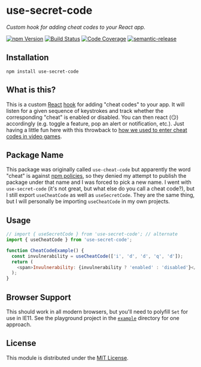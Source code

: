# use-secret-code

_Custom hook for adding cheat codes to your React app._

[![npm Version][npm-image]][npm-url] [![Build Status][ci-image]][ci-url]
[![Code Coverage][coverage-image]][coverage-url]
[![semantic-release][semantic-release-image]][semantic-release-url]

## Installation

```
npm install use-secret-code
```

## What is this?

This is a custom [React][react] [hook][hooks-intro] for adding "cheat codes" to
your app. It will listen for a given sequence of keystrokes and track whether
the corresponding "cheat" is enabled or disabled. You can then react (😏)
accordingly (e.g. toggle a feature, pop an alert or notification, etc.). Just
having a little fun here with this throwback to [how we used to enter cheat
codes in video games][konami-code-video].

## Package Name

This package was originally called `use-cheat-code` but apparently the word
"cheat" is against [npm policies][npm-policies], so they denied my attempt to
publish the package under that name and I was forced to pick a new name. I went
with `use-secret-code` (it's not great, but what else do you call a cheat
code?), but I still export `useCheatCode` as well as `useSecretCode`. They are
the same thing, but I will personally be importing `useCheatCode` in my own
projects.

## Usage

```js
// import { useSecretCode } from 'use-secret-code'; // alternate
import { useCheatCode } from 'use-secret-code';

function CheatCodeExample() {
  const invulnerability = useCheatCode(['i', 'd', 'd', 'q', 'd']);
  return (
    <span>Invulnerability: {invulnerability ? 'enabled' : 'disabled'}</span>
  );
}
```

## Browser Support

This should work in all modern browsers, but you'll need to polyfill `Set` for
use in IE11. See the playground project in the [`example`][example] directory
for one approach.

## License

This module is distributed under the [MIT License][license].

[npm-image]:
  https://img.shields.io/npm/v/use-secret-code.svg?style=for-the-badge
[npm-url]: https://www.npmjs.com/package/use-secret-code
[ci-image]:
  https://img.shields.io/circleci/project/github/wKovacs64/use-secret-code/master.svg?style=for-the-badge
[ci-url]: https://circleci.com/gh/wKovacs64/use-secret-code
[coverage-image]:
  https://img.shields.io/codecov/c/github/wKovacs64/use-secret-code/master.svg?style=for-the-badge
[coverage-url]: https://codecov.io/gh/wKovacs64/use-secret-code/branch/master
[semantic-release-image]:
  https://img.shields.io/badge/%20%20%F0%9F%93%A6%F0%9F%9A%80-semantic--release-e10079.svg?style=for-the-badge
[semantic-release-url]: https://github.com/semantic-release/semantic-release
[license]: https://github.com/wKovacs64/use-secret-code/tree/master/LICENSE
[react]: https://reactjs.org/
[hooks-intro]: https://reactjs.org/docs/hooks-intro.html
[npm-policies]: https://www.npmjs.com/policies
[konami-code-video]: https://www.youtube.com/watch?v=j2gai5kT3eU
[example]: https://github.com/wKovacs64/use-secret-code/tree/master/example
